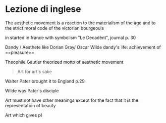 # Lezione di inglese

The aesthetic movement is a reaction to the materialism of the age and to the strict moral code of the victorian bourgeouis

in started in france with symbolism
"Le Decadènt", journal 
p. 30


Dandy / Aesthete like Dorian Gray/ Oscar Wilde
dandy's life:
achievement of ==pleasure==

Theophile Gautier theorized motto of aesthetic movement
> Art for art's sake
> 
Walter Pater brought it to England p.29

Wilde was Pater's disciple

Art must not have other meanings except for the fact that it is the representation of beauty

Art which gives pl
<!--stackedit_data:
eyJoaXN0b3J5IjpbLTE5MDAzODM5NTMsLTIwMDAyMzQ5MTYsMj
AxODg2MjUzNl19
-->